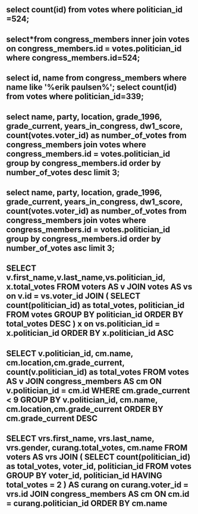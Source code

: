 <!-- Release 1  -->

<!-- 1. Hitung jumlah vote untuk Sen. Olympia Snowe yang memiliki id 524. -->
## select count(id) from votes where politician_id =524;
<!-- 2. Sekarang lakukan JOIN tanpa menggunakan id `524`. Query kedua tabel votes dan congress_members. -->
## select*from congress_members inner join votes on congress_members.id = votes.politician_id where congress_members.id=524;
<!-- 3. Sekarang gimana dengan representative Erik Paulsen? Berapa banyak vote yang dia dapatkan? -->
## select id, name from congress_members where name like '%erik paulsen%'; select count(id) from votes where politician_id=339;
<!-- 4. Buatlah daftar peserta Congress yang mendapatkan vote terbanyak. Jangan sertakan field `created_at` dan `updated_at`. -->
## select name, party, location, grade_1996, grade_current, years_in_congress, dw1_score, count(votes.voter_id) as number_of_votes from congress_members join votes where congress_members.id = votes.politician_id group by congress_members.id order by number_of_votes desc limit 3;
<!-- 5. Sekarang buatlah sebuah daftar semua anggota Congress yang setidaknya mendapatkan beberapa vote dalam urutan dari yang paling sedikit. Dan juga jangan sertakan field-field yang memiliki tipe date. -->
## select name, party, location, grade_1996, grade_current, years_in_congress, dw1_score, count(votes.voter_id) as number_of_votes from congress_members join votes where congress_members.id = votes.politician_id group by congress_members.id order by number_of_votes asc limit 3;
<!-- Release 2  -->

<!-- 1. Siapa anggota Congress yang mendapatkan vote terbanyak? List nama mereka dan jumlah vote-nya. Siapa saja yang memilih politisi tersebut? List nama mereka, dan jenis kelamin mereka. -->
## SELECT v.first_name,v.last_name,vs.politician_id, x.total_votes FROM voters AS v JOIN votes AS vs on v.id = vs.voter_id JOIN ( SELECT count(politician_id) as total_votes, politician_id FROM votes GROUP BY politician_id ORDER BY total_votes DESC ) x on vs.politician_id = x.politician_id ORDER BY x.politician_id ASC
<!-- 2. Berapa banyak vote yang diterima anggota Congress yang memiliki grade di bawah 9 (gunakan field `grade_current`)? Ambil nama, lokasi, grade_current dan jumlah vote. -->
## SELECT v.politician_id, cm.name, cm.location,cm.grade_current, count(v.politician_id) as total_votes FROM votes AS v JOIN congress_members AS cm ON v.politician_id = cm.id WHERE cm.grade_current < 9 GROUP BY v.politician_id, cm.name, cm.location,cm.grade_current ORDER BY cm.grade_current DESC
<!-- 3. Apa saja 10 negara bagian yang memiliki voters terbanyak? List semua orang yang melakukan vote di negara bagian yang paling populer. (Akan menjadi daftar yang panjang, kamu bisa gunakan hasil dari query pertama untuk menyederhanakan query berikut ini.) -->

<!-- 4. List orang-orang yang vote lebih dari dua kali. Harusnya mereka hanya bisa vote untuk posisi Senator dan satu lagi untuk wakil. Wow, kita dapat si tukang curang! Segera laporkan ke KPK!! -->

<!-- 5. Apakah ada orang yang melakukan vote kepada politisi yang sama dua kali? Siapa namanya dan siapa nama politisinya? -->
## SELECT vrs.first_name, vrs.last_name, vrs.gender, curang.total_votes, cm.name FROM voters AS vrs JOIN ( SELECT count(politician_id) as total_votes, voter_id, politician_id FROM votes GROUP BY voter_id, politician_id HAVING total_votes = 2 ) AS curang on curang.voter_id = vrs.id JOIN congress_members AS cm ON cm.id = curang.politician_id ORDER BY cm.name

